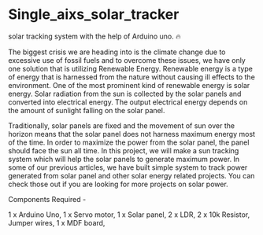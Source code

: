 # Single_aixs_solar_tracker
solar tracking system with the help of  Arduino uno. 🔥


The biggest crisis we are heading into is the climate change due to excessive use of fossil fuels and to overcome these issues, we have only one solution that is utilizing Renewable Energy.  Renewable energy is a type of energy that is harnessed from the nature without causing ill effects to the environment. One of the most prominent kind of renewable energy is solar energy. Solar radiation from the sun is collected by the solar panels and converted into electrical energy. The output electrical energy depends on the amount of sunlight falling on the solar panel.

Traditionally, solar panels are fixed and the movement of sun over the horizon means that the solar panel does not harness maximum energy most of the time. In order to maximize the power from the solar panel, the panel should face the sun all time. In this project, we will make a sun tracking system which will help the solar panels to generate maximum power. In some of our previous articles, we have built simple system to track power generated from solar panel and other solar energy related projects. You can check those out if you are looking for more projects on solar power.


Components Required -

1 x Arduino Uno,
1 x Servo motor,
1 x Solar panel,
2 x LDR,
2 x 10k Resistor,
Jumper wires,
1 x MDF board,
